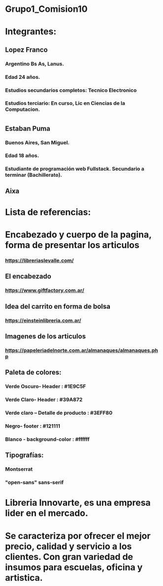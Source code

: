 # Grupo1_Comision10

# Integrantes:
## Lopez Franco 
### Argentino Bs As, Lanus.
### Edad 24 años. 
### Estudios secundarios completos: Tecnico Electronico
### Estudios terciario: En curso, Lic en Ciencias de la Computacion.
#
## Estaban Puma
### Buenos Aires, San Miguel.
### Edad 18 años.
### Estudiante de programación web Fullstack. Secundario a terminar (Bachillerato).
## Aixa
#
# Lista de referencias:
# Encabezado y cuerpo de la pagina, forma de presentar los articulos
### https://libreriaslevalle.com/
## El encabezado
### https://www.giftfactory.com.ar/
## Idea del carrito en forma de bolsa
### https://einsteinlibreria.com.ar/
## Imagenes de los articulos
### https://papeleriadelnorte.com.ar/almanaques/almanaques.php
## Paleta de colores:
### Verde Oscuro- Header : #1E9C5F
### Verde Claro- Header : #39A872
### Verde claro – Detalle de producto : #3EFF80 
### Negro- footer : #121111
### Blanco - background-color : #ffffff
## Tipografías:
### Montserrat
### "open-sans" sans-serif
#
# Libreria Innovarte, es una empresa lider en el mercado.
# Se caracteriza por ofrecer el mejor precio, calidad y servicio a los clientes. Con gran variedad de insumos para       escuelas, oficina y artistica.  

